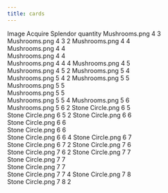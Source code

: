 ```yaml
---
title: cards
---
```

Image	Acquire	Splendor	quantity
Mushrooms.png	4	3	
Mushrooms.png	4	3	2
Mushrooms.png	4	4	
Mushrooms.png	4	4	
Mushrooms.png	4	4	
Mushrooms.png	4	4	4
Mushrooms.png	4	5	
Mushrooms.png	4	5	2
Mushrooms.png	5	4	
Mushrooms.png	5	4	2
Mushrooms.png	5	5	
Mushrooms.png	5	5	
Mushrooms.png	5	5	
Mushrooms.png	5	5	4
Mushrooms.png	5	6	
Mushrooms.png	5	6	2
Stone Circle.png	6	5	
Stone Circle.png	6	5	2
Stone Circle.png	6	6	
Stone Circle.png	6	6	
Stone Circle.png	6	6	
Stone Circle.png	6	6	4
Stone Circle.png	6	7	
Stone Circle.png	6	7	2
Stone Circle.png	7	6	
Stone Circle.png	7	6	2
Stone Circle.png	7	7	
Stone Circle.png	7	7	
Stone Circle.png	7	7	
Stone Circle.png	7	7	4
Stone Circle.png	7	8	
Stone Circle.png	7	8	2